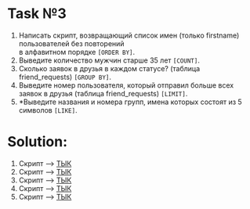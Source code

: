 # Task №3

1) Написать скрипт, возвращающий список имен (только firstname) пользователей без повторений <br> 
    в алфавитном порядке ```[ORDER BY]```.
2) Выведите количество мужчин старше 35 лет ```[COUNT]```.
3) Сколько заявок в друзья в каждом статусе? (таблица friend_requests) ```[GROUP BY]```.
4) Выведите номер пользователя, который отправил больше всех заявок в друзья (таблица friend_requests) ```[LIMIT]```.
5) *Выведите названия и номера групп, имена которых состоят из 5 символов ```[LIKE]```.

# Solution:

1) Скрипт --> [ТЫК](_task_1_script_.sql)
2) Скрипт --> [ТЫК](_task_2_script_.sql)
3) Скрипт --> [ТЫК](_task_3_script_.sql)
4) Скрипт --> [ТЫК](_task_4_script_.sql)
5) Скрипт --> [ТЫК](_task_5_script_.sql)





